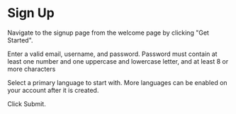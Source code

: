 # Sign Up

Navigate to the signup page from the welcome page by clicking "Get Started".

Enter a valid email, username, and password.
Password must contain at least one number and one uppercase and lowercase letter, and at least 8 or more characters

Select a primary language to start with. More languages can be enabled on your account after it is created.

Click Submit.
